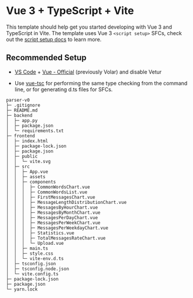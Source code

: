 # Vue 3 + TypeScript + Vite

This template should help get you started developing with Vue 3 and TypeScript in Vite. The template uses Vue 3 `<script setup>` SFCs, check out the [script setup docs](https://v3.vuejs.org/api/sfc-script-setup.html#sfc-script-setup) to learn more.

## Recommended Setup

- [VS Code](https://code.visualstudio.com/) + [Vue - Official](https://marketplace.visualstudio.com/items?itemName=Vue.volar) (previously Volar) and disable Vetur

- Use [vue-tsc](https://github.com/vuejs/language-tools/tree/master/packages/tsc) for performing the same type checking from the command line, or for generating d.ts files for SFCs.


```
parser-v0
├─ .gitignore
├─ README.md
├─ backend
│  ├─ app.py
│  ├─ package.json
│  └─ requirements.txt
├─ frontend
│  ├─ index.html
│  ├─ package-lock.json
│  ├─ package.json
│  ├─ public
│  │  └─ vite.svg
│  ├─ src
│  │  ├─ App.vue
│  │  ├─ assets
│  │  ├─ components
│  │  │  ├─ CommonWordsChart.vue
│  │  │  ├─ CommonWordsList.vue
│  │  │  ├─ FirstMessagesChart.vue
│  │  │  ├─ MessageLengthDistributionChart.vue
│  │  │  ├─ MessagesByHourChart.vue
│  │  │  ├─ MessagesByMonthChart.vue
│  │  │  ├─ MessagesPerDayChart.vue
│  │  │  ├─ MessagesPerWeekChart.vue
│  │  │  ├─ MessagesPerWeekdayChart.vue
│  │  │  ├─ Statistics.vue
│  │  │  ├─ TotalMessagesRateChart.vue
│  │  │  └─ Upload.vue
│  │  ├─ main.ts
│  │  ├─ style.css
│  │  └─ vite-env.d.ts
│  ├─ tsconfig.json
│  ├─ tsconfig.node.json
│  └─ vite.config.ts
├─ package-lock.json
├─ package.json
└─ yarn.lock

```